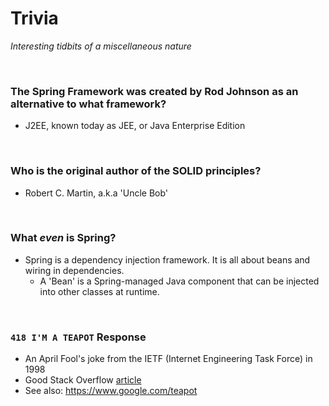 # Trivia
*Interesting tidbits of a miscellaneous nature*

<br>

### The Spring Framework was created by Rod Johnson as an alternative to what framework?
* J2EE, known today as JEE, or Java Enterprise Edition

<br>

### Who is the original author of the SOLID principles?
* Robert C. Martin, a.k.a 'Uncle Bob'

<br>

### What *even* is Spring?
* Spring is a dependency injection framework. It is all about beans and wiring in dependencies.
    * A 'Bean' is a Spring-managed Java component that can be injected into other classes at runtime.

<br>

### `418 I'M A TEAPOT` Response
* An April Fool's joke from the IETF (Internet Engineering Task Force) in 1998
* Good Stack Overflow [article](https://stackoverflow.com/questions/52340027/is-418-im-a-teapot-really-an-http-response-code)
* See also: https://www.google.com/teapot